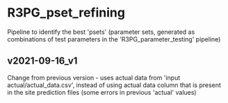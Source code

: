 # R3PG_pset_refining

Pipeline to identify the best 'psets' (parameter sets, generated as combinations of test parameters in the 'R3PG_parameter_testing' pipeline)


## v2021-09-16_v1

Change from previous version - uses actual data from 'input actual/actual_data.csv', instead of using actual data column that is present in the site prediction files (some errors in previous 'actual' values)
